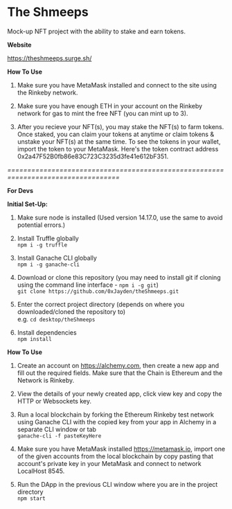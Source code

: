 # The Shmeeps  

Mock-up NFT project with the ability to stake and earn tokens.  

<strong>Website</strong>  

https://theshmeeps.surge.sh/  

<strong>How To Use</strong>  

1. Make sure you have MetaMask installed and connect to the site using the Rinkeby network.  

2. Make sure you have enough ETH in your account on the Rinkeby network for gas to mint the free NFT (you can mint up to 3).  

3. After you recieve your NFT(s), you may stake the NFT(s) to farm tokens. Once staked, you can claim your tokens at anytime or claim tokens & unstake your NFT(s) at the same time. To see the tokens in your wallet, import the token to your MetaMask. Here's the token contract address 0x2a47F52B0fb86e83C723C3235d3fe41e612bF351.  

<i>==================================================================================</i>  

<strong>For Devs</strong>  

<strong>Initial Set-Up:</strong>  

1. Make sure node is installed (Used version 14.17.0, use the same to avoid potential errors.)

2. Install Truffle globally  
`npm i -g truffle`  

3. Install Ganache CLI globally  
`npm i -g ganache-cli`  

4. Download or clone this repository (you may need to install git if cloning using the command line interface - `npm i -g git`)  
`git clone https://github.com/0xJayden/theShmeeps.git`  

5. Enter the correct project directory (depends on where you downloaded/cloned the repository to)  
e.g. `cd desktop/theShmeeps`  

6. Install dependencies  
`npm install`  

<strong>How To Use</strong>  

1. Create an account on https://alchemy.com, then create a new app and fill out the required fields. Make sure that the Chain is Ethereum and the Network is Rinkeby.  

2. View the details of your newly created app, click view key and copy the HTTP or Websockets key.  

3. Run a local blockchain by forking the Ethereum Rinkeby test network using Ganache CLI with the copied key from your app in Alchemy in a separate CLI window or tab  
`ganache-cli -f pasteKeyHere`  

4. Make sure you have MetaMask installed https://metamask.io, import one of the given accounts from the local blockchain by copy pasting that account's private key in your MetaMask and connect to network LocalHost 8545.  

5. Run the DApp in the previous CLI window where you are in the project directory  
`npm start`  
